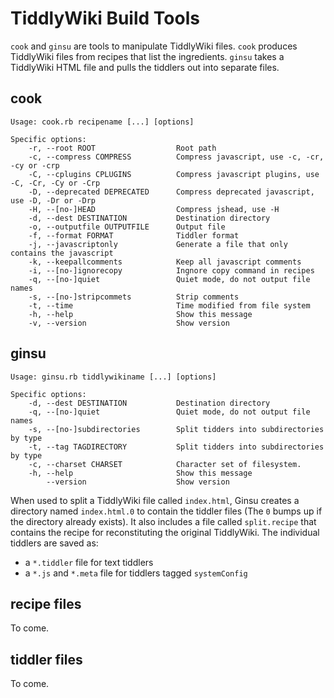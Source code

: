 TiddlyWiki Build Tools
======================

`cook` and `ginsu` are tools to manipulate TiddlyWiki files. `cook` produces TiddlyWiki files from recipes that list the ingredients. `ginsu` takes a TiddlyWiki HTML file and pulls the tiddlers out into separate files.

cook
----

	Usage: cook.rb recipename [...] [options]

	Specific options:
	    -r, --root ROOT                  Root path
	    -c, --compress COMPRESS          Compress javascript, use -c, -cr, -cy or -crp
	    -C, --cplugins CPLUGINS          Compress javascript plugins, use -C, -Cr, -Cy or -Crp
	    -D, --deprecated DEPRECATED      Compress deprecated javascript, use -D, -Dr or -Drp
	    -H, --[no-]HEAD                  Compress jshead, use -H
	    -d, --dest DESTINATION           Destination directory
	    -o, --outputfile OUTPUTFILE      Output file
	    -f, --format FORMAT              Tiddler format
	    -j, --javascriptonly             Generate a file that only contains the javascript
	    -k, --keepallcomments            Keep all javascript comments
	    -i, --[no-]ignorecopy            Ingnore copy command in recipes
	    -q, --[no-]quiet                 Quiet mode, do not output file names
	    -s, --[no-]stripcommets          Strip comments
	    -t, --time                       Time modified from file system
	    -h, --help                       Show this message
	    -v, --version                    Show version


ginsu
-----

	Usage: ginsu.rb tiddlywikiname [...] [options]

	Specific options:
	    -d, --dest DESTINATION           Destination directory
	    -q, --[no-]quiet                 Quiet mode, do not output file names
	    -s, --[no-]subdirectories        Split tidders into subdirectories by type
	    -t, --tag TAGDIRECTORY           Split tidders into subdirectories by type
	    -c, --charset CHARSET            Character set of filesystem.
	    -h, --help                       Show this message
	        --version                    Show version

When used to split a TiddlyWiki file called `index.html`, Ginsu creates a directory named `index.html.0` to contain the tiddler files (The `0` bumps up if the directory already exists). It also includes a file called `split.recipe` that contains the recipe for reconstituting the original TiddlyWiki. The individual tiddlers are saved as:

* a `*.tiddler` file for text tiddlers
* a `*.js` and `*.meta` file for tiddlers tagged `systemConfig`

recipe files
------------

To come.

tiddler files
-------------

To come.
